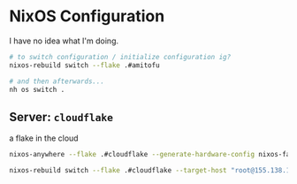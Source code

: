 # NixOS Configuration

I have no idea what I'm doing.

```bash
# to switch configuration / initialize configuration ig?
nixos-rebuild switch --flake .#amitofu

# and then afterwards...
nh os switch .
```

## Server: `cloudflake`

a flake in the cloud

```bash
nixos-anywhere --flake .#cloudflake --generate-hardware-config nixos-facter ./cloudflake/facter.json -i ~/.ssh/id_ed25519 --target-host root@155.138.194.30 

nixos-rebuild switch --flake .#cloudflake --target-host "root@155.138.194.30"
```
